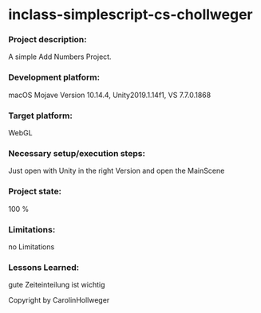 # inclass-simplescript-cs-chollweger
### Project description:
A simple Add Numbers Project.

### Development platform:
macOS Mojave Version 10.14.4, Unity2019.1.14f1, VS 7.7.0.1868

### Target platform:
WebGL

### Necessary setup/execution steps:
Just open with Unity in the right Version and open the MainScene

### Project state:
100 %

### Limitations:
no Limitations

### Lessons Learned:
gute Zeiteinteilung ist wichtig

Copyright by CarolinHollweger
